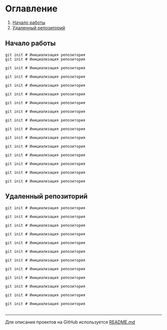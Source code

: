 # Оглавление

1. [Начало работы](#Начало-работы)
1. [Удаленный репозиторий](#Удаленный-репозиторий)

## Начало работы
```
git init # Инициализация репозитория
git init # Инициализация репозитория

git init # Инициализация репозитория

git init # Инициализация репозитория

git init # Инициализация репозитория

git init # Инициализация репозитория

git init # Инициализация репозитория

git init # Инициализация репозитория

git init # Инициализация репозитория

git init # Инициализация репозитория

git init # Инициализация репозитория

git init # Инициализация репозитория

git init # Инициализация репозитория

git init # Инициализация репозитория

git init # Инициализация репозитория

git init # Инициализация репозитория
```

## Удаленный репозиторий
```
git init # Инициализация репозитория

git init # Инициализация репозитория

git init # Инициализация репозитория

git init # Инициализация репозитория

git init # Инициализация репозитория

git init # Инициализация репозитория

git init # Инициализация репозитория

git init # Инициализация репозитория

git init # Инициализация репозитория

git init # Инициализация репозитория

git init # Инициализация репозитория

git init # Инициализация репозитория


```
____
Для описания проектов на GitHub используется [README.md](https://github.com/GnuriaN/format-README)
